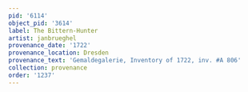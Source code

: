 ```yaml
---
pid: '6114'
object_pid: '3614'
label: The Bittern-Hunter
artist: janbrueghel
provenance_date: '1722'
provenance_location: Dresden
provenance_text: 'Gemaldegalerie, Inventory of 1722, inv. #A 806'
collection: provenance
order: '1237'
---
```

